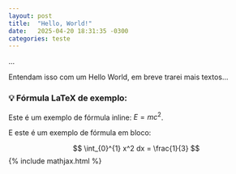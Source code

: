 ```yaml
---
layout: post
title:  "Hello, World!"
date:   2025-04-20 18:31:35 -0300
categories: teste
---
```


...

Entendam isso com um Hello World, em breve trarei mais textos...


### 💡 Fórmula LaTeX de exemplo:

Este é um exemplo de fórmula inline: $E = mc^2$.

E este é um exemplo de fórmula em bloco:

$$
\int_{0}^{1} x^2 dx = \frac{1}{3}
$$
{% include mathjax.html %}